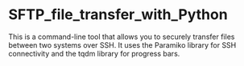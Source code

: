 # SFTP_file_transfer_with_Python
This is a command-line tool that allows you to securely transfer files between two systems over SSH. It uses the Paramiko library for SSH connectivity and the tqdm library for progress bars.
